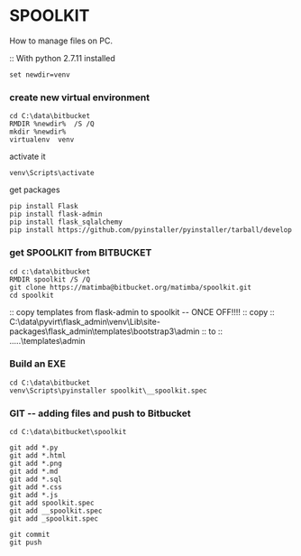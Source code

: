 # SPOOLKIT #


How to manage files on PC.

:: With python 2.7.11 installed
```
set newdir=venv
```

### create new virtual environment ###

```
cd C:\data\bitbucket
RMDIR %newdir%  /S /Q      
mkdir %newdir%
virtualenv  venv
```
activate it
```
venv\Scripts\activate
```
get packages

```
pip install Flask
pip install flask-admin
pip install flask_sqlalchemy
pip install https://github.com/pyinstaller/pyinstaller/tarball/develop
```


### get SPOOLKIT from BITBUCKET  ###

```
cd c:\data\bitbucket
RMDIR spoolkit /S /Q      
git clone https://matimba@bitbucket.org/matimba/spoolkit.git
cd spoolkit
```

:: copy templates from flask-admin to spoolkit -- ONCE OFF!!!!
::  copy 
:: C:\data\pyvirt\flask_admin\venv\Lib\site-packages\flask_admin\templates\bootstrap3\admin
:: to
:: .....\templates\admin

### Build an EXE ###
```
cd C:\data\bitbucket
venv\Scripts\pyinstaller spoolkit\__spoolkit.spec
```
### GIT -- adding files and push to Bitbucket ###
```
cd C:\data\bitbucket\spoolkit

git add *.py 
git add *.html 
git add *.png 
git add *.md 
git add *.sql
git add *.css
git add *.js
git add spoolkit.spec 
git add __spoolkit.spec 
git add _spoolkit.spec 

git commit
git push
```

